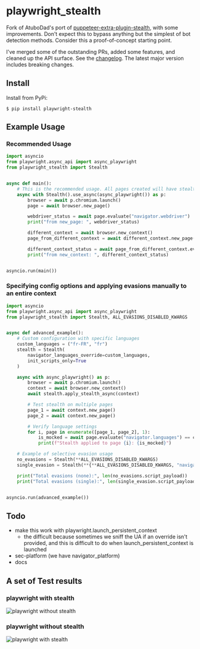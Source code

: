 # playwright_stealth

Fork of AtuboDad's port
of [puppeteer-extra-plugin-stealth](https://github.com/berstend/puppeteer-extra/tree/master/packages/puppeteer-extra-plugin-stealth),
with some improvements. Don't expect this to bypass anything but the simplest of bot detection methods. Consider this a
proof-of-concept starting point.

I've merged some of the outstanding PRs, added some features, and cleaned up the API surface. See
the [changelog](./CHANGELOG.md). The latest major version includes breaking changes.

## Install

Install from PyPi:

```
$ pip install playwright-stealth
```

## Example Usage

### Recommended Usage

```python
import asyncio
from playwright.async_api import async_playwright
from playwright_stealth import Stealth


async def main():
    # This is the recommended usage. All pages created will have stealth applied:
    async with Stealth().use_async(async_playwright()) as p:
        browser = await p.chromium.launch()
        page = await browser.new_page()

        webdriver_status = await page.evaluate("navigator.webdriver")
        print("from new_page: ", webdriver_status)

        different_context = await browser.new_context()
        page_from_different_context = await different_context.new_page()

        different_context_status = await page_from_different_context.evaluate("navigator.webdriver")
        print("from new_context: ", different_context_status)


asyncio.run(main())
```

### Specifying config options and applying evasions manually to an entire context

```python
import asyncio
from playwright.async_api import async_playwright
from playwright_stealth import Stealth, ALL_EVASIONS_DISABLED_KWARGS


async def advanced_example():
    # Custom configuration with specific languages
    custom_languages = ("fr-FR", "fr")
    stealth = Stealth(
        navigator_languages_override=custom_languages,
        init_scripts_only=True
    )

    async with async_playwright() as p:
        browser = await p.chromium.launch()
        context = await browser.new_context()
        await stealth.apply_stealth_async(context)

        # Test stealth on multiple pages
        page_1 = await context.new_page()
        page_2 = await context.new_page()

        # Verify language settings
        for i, page in enumerate([page_1, page_2], 1):
            is_mocked = await page.evaluate("navigator.languages") == custom_languages
            print(f"Stealth applied to page {i}: {is_mocked}")

    # Example of selective evasion usage
    no_evasions = Stealth(**ALL_EVASIONS_DISABLED_KWARGS)
    single_evasion = Stealth(**{**ALL_EVASIONS_DISABLED_KWARGS, "navigator_webdriver": True})

    print("Total evasions (none):", len(no_evasions.script_payload))
    print("Total evasions (single):", len(single_evasion.script_payload))


asyncio.run(advanced_example())
```

## Todo

- make this work with playwright.launch_persistent_context
    - the difficult because sometimes we sniff the UA if an override isn't provided, and this is difficult to do when
      launch_persistent_context is launched
- sec-platform (we have navigator_platform)
- docs

## A set of Test results

### playwright with stealth

![playwright without stealth](./images/example_with_stealth.png)

### playwright without stealth

![playwright with stealth](./images/example_without_stealth.png)
